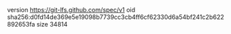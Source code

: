 version https://git-lfs.github.com/spec/v1
oid sha256:d0fd14de369e5e19098b7739cc3cb4ff6cf62330d6a54bf241c2b622892653fa
size 34814
